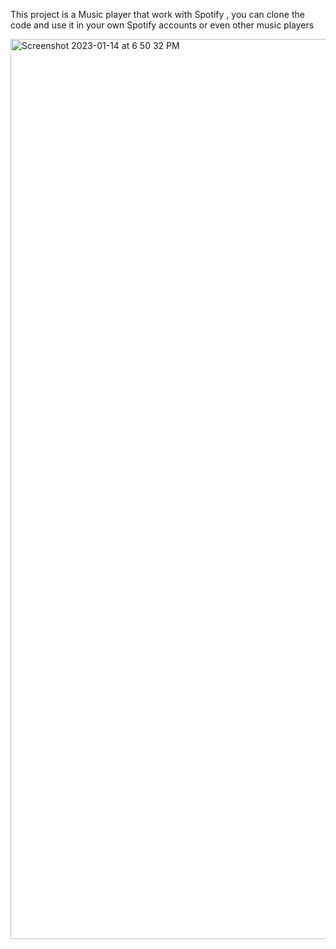 This project is a Music player that work with Spotify , you can clone the code and use it in your own Spotify accounts or even other music players 

<img width="1440" alt="Screenshot 2023-01-14 at 6 50 32 PM" src="https://user-images.githubusercontent.com/48225800/212520648-4bae8ef9-d926-4812-af2f-f96c93fc6536.png">

